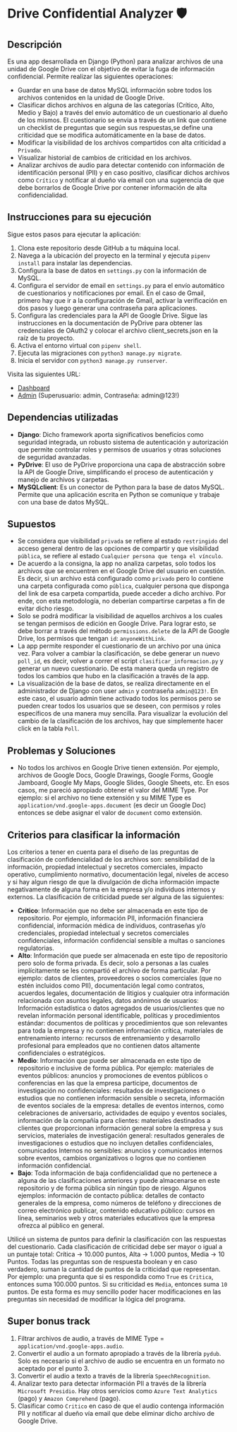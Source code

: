 # Drive Confidential Analyzer 🛡️
## Descripción
Es una app desarrollada en Django (Python) para analizar archivos de una unidad de Google Drive con el objetivo de evitar la fuga de información confidencial. Permite realizar las siguientes operaciones:
- Guardar en una base de datos MySQL información sobre todos los archivos contenidos en la unidad de Google Drive.
- Clasificar dichos archivos en alguna de las categorías (Crítico, Alto, Medio y Bajo) a través del envío automático de un cuestionario al dueño de los mismos. El cuestionario se envia a través de un link que contiene un checklist de preguntas que según sus respuestas,se define una criticidad que se modifica automáticamente en la base de datos.
- Modificar la visibilidad de los archivos compartidos con alta criticidad a `Privado`.
- Visualizar historial de cambios de criticidad en los archivos.
- Analizar archivos de audio para detectar contenido con información de identificación personal (PII) y en caso positivo, clasificar dichos archivos como `Crítico` y notificar al dueño vía email con una sugerencia de que debe borrarlos de Google Drive por contener información de alta confidencialidad.

## Instrucciones para su ejecución
Sigue estos pasos para ejecutar la aplicación:

1. Clona este repositorio desde GitHub a tu máquina local.
2. Navega a la ubicación del proyecto en la terminal y ejecuta `pipenv install` para instalar las dependencias.
3. Configura la base de datos en `settings.py` con la información de MySQL.
4. Configura el servidor de email en `settings.py` para el envío automático de cuestionarios y notificaciones por email. En el caso de Gmail, primero hay que ir a la configuración de Gmail, activar la verificación en dos pasos y luego generar una contraseña para aplicaciones.
5. Configura las credenciales para la API de Google Drive. Sigue las instrucciones en la documentación de PyDrive para obtener las credenciales de OAuth2 y colocar el archivo client_secrets.json en la raíz de tu proyecto.
6. Activa el entorno virtual con `pipenv shell`.
7. Ejecuta las migraciones con `python3 manage.py migrate`.
8. Inicia el servidor con `python3 manage.py runserver`.

Visita las siguientes URL:

- [Dashboard](http://127.0.0.1:8000/dashboard)
- [Admin](http://127.0.0.1:8000/admin) (Superusuario: admin, Contraseña: admin@123!)


## Dependencias utilizadas
- **Django**: Dicho framework aporta significativos beneficios como seguridad integrada, un robusto sistema de autenticación y autorización que permite controlar roles y permisos de usuarios y otras soluciones de seguridad avanzadas.
- **PyDrive**: El uso de PyDrive proporciona una capa de abstracción sobre la API de Google Drive, simplificando el proceso de autenticación y manejo de archivos y carpetas.
- **MySQLclient**: Es un conector de Python para la base de datos MySQL. Permite que una aplicación escrita en Python se comunique y trabaje con una base de datos MySQL.

## Supuestos
- Se considera que visibilidad `privada` se refiere al estado `restringido` del acceso general dentro de las opciones de compartir y que visibilidad `pública`, se refiere al estado `Cualquier persona que tenga el vínculo`.
- De acuerdo a la consigna, la app no analiza carpetas, solo todos los archivos que se encuentren en el Google Drive del usuario en cuestión. Es decir, si un archivo está configurado como `privado` pero lo contiene una carpeta configurada como `pública`, cualquier persona que disponga del link de esa carpeta compartida, puede acceder a dicho archivo. Por ende, con esta metodología, no deberían compartirse carpetas a fin de evitar dicho riesgo.
- Solo se podrá modificar la visibilidad de aquellos archivos a los cuales se tengan permisos de edición en Google Drive. Para lograr esto, se debe borrar a través del método `permissions.delete` de la API de Google Drive, los permisos que tengan `id`: `anyoneWithLink`.
- La app permite responder el cuestionario de un archivo por una única vez. Para volver a cambiar la clasificación, se debe generar un nuevo `poll_id`, es decir, volver a correr el script `clasificar_informacion.py` y generar un nuevo cuestionario. De esta manera queda un registro de todos los cambios que hubo en la clasificación a través de la app.
- La visualización de la base de datos, se realiza directamente en el administrador de Django con user `admin` y contraseña `admin@123!`. En este caso, el usuario admin tiene activado todos los permisos pero se pueden crear todos los usuarios que se deseen, con permisos y roles específicos de una manera muy sencilla. Para visualizar la evolución del cambio de la clasificación de los archivos, hay que simplemente hacer click en la tabla `Poll`.

## Problemas y Soluciones
- No todos los archivos en Google Drive tienen extensión. Por ejemplo, archivos de Google Docs, Google Drawings, Google Forms, Google Jamboard, Google My Maps, Google Slides, Google Sheets, etc. En esos casos, me pareció apropiado obtener el valor del MIME Type. Por ejemplo: si el archivo no tiene extensión y su MIME Type es `application/vnd.google-apps.document` (es decir un Google Doc) entonces se debe asignar el valor de `document` como extensión.

## Criterios para clasificar la información
Los criterios a tener en cuenta para el diseño de las preguntas de clasificación de confidencialidad de los archivos son: sensibilidad de la información, propiedad intelectual y secretos comerciales, impacto operativo, cumplimiento normativo, documentación legal, niveles de acceso y si hay algun riesgo de que la divulgación de dicha información impacte negativamente de alguna forma en la empresa y/o individuos internos y externos.
La clasificación de criticidad puede ser alguna de las siguientes:
- **Critico**: Información que no debe ser almacenada en este tipo de repositorio. Por ejemplo, información PII, información financiera confidencial, información médica de individuos, contraseñas y/o credenciales, propiedad intelectual y secretos comerciales confidenciales, información confidencial sensible a multas o sanciones regulatorias.
- **Alto**: Información que puede ser almacenada en este tipo de repositorio pero solo de forma privada. Es decir, solo a personas a las cuales implícitamente se les compartió el archivo de forma particular. Por ejemplo: datos de clientes, proveedores o socios comerciales (que no estén incluidos como PII), documentación legal como contratos, acuerdos legales, documentación de litigios y cualquier otra información relacionada con asuntos legales, datos anónimos de usuarios: Información estadística o datos agregados de usuarios/clientes que no revelan información personal identificable, políticas y procedimientos estándar: documentos de políticas y procedimientos que son relevantes para toda la empresa y no contienen información crítica, materiales de entrenamiento interno: recursos de entrenamiento y desarrollo profesional para empleados que no contienen datos altamente confidenciales o estratégicos.
- **Medio**:  Información que puede ser almacenada en este tipo de repositorio e inclusive de forma pública. Por ejemplo: materiales de eventos públicos: anuncios y promociones de eventos públicos o conferencias en las que la empresa participe, documentos de investigación no confidenciales: resultados de investigaciones o estudios que no contienen información sensible o secreta, información de eventos sociales de la empresa: detalles de eventos internos, como celebraciones de aniversario, actividades de equipo y eventos sociales, información de la compañía para clientes: materiales destinados a clientes que proporcionan información general sobre la empresa y sus servicios, materiales de investigación general: resultados generales de investigaciones o estudios que no incluyen detalles confidenciales, comunicados Internos no sensibles: anuncios y comunicados internos sobre eventos, cambios organizativos o logros que no contienen información confidencial.
- **Bajo**: Toda información de baja confidencialidad que no pertenece a alguna de las clasificaciones anteriores y puede almacenarse en este repositorio y de forma pública sin ningún tipo de riesgo. Algunos ejemplos: información de contacto pública: detalles de contacto generales de la empresa, como números de teléfono y direcciones de correo electrónico publicar, contenido educativo público: cursos en línea, seminarios web y otros materiales educativos que la empresa ofrezca al público en general.

Utilicé un sistema de puntos para definir la clasificación con las respuestas del cuestionario. Cada clasificación de criticidad debe ser mayor o igual a un puntaje total: Crítica -> 10.000 puntos, Alta -> 1.000 puntos, Media -> 10 Puntos.
Todas las preguntas son de respuesta boolean y en caso verdadero, suman la cantidad de puntos de la criticidad que representan. Por ejemplo: una pregunta que si es respondida como `True` es `Critica`, entonces suma 100.000 puntos. Si su criticidad es `Media`, entonces suma `10` puntos. De esta forma es muy sencillo poder hacer modificaciones en las preguntas sin necesidad de modificar la lógica del programa.

## Super bonus track
1. Filtrar archivos de audio, a través de MIME Type = `application/vnd.google-apps.audio`.
2. Convertir el audio a un formato apropiado a través de la librería `pydub`. Solo es necesario si el archivo de audio se encuentra en un formato no aceptado por el punto 3.
3. Convertir el audio a texto a través de la librería `SpeechRecognition`.
4. Analizar texto para detectar información PII a través de la librería `Microsoft Presidio`. Hay otros servicios como `Azure Text Analytics` (pago) y `Amazon Comprehend` (pago).
5. Clasificar como `Critico` en caso de que el audio contenga información PII y notificar al dueño vía email que debe eliminar dicho archivo de Google Drive.